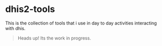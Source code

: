 # dhis2-tools

This is the collection of tools that i use in day to day activities interacting with dhis.

> Heads up!
> Its the work in progress. 
